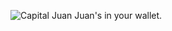 ![Capital Juan](https://github.com/ericmdai/CapitalJuan/blob/master/assets/branding/capitaljuan_logo.png "Capital Juan Logo")
Juan's in your wallet.
